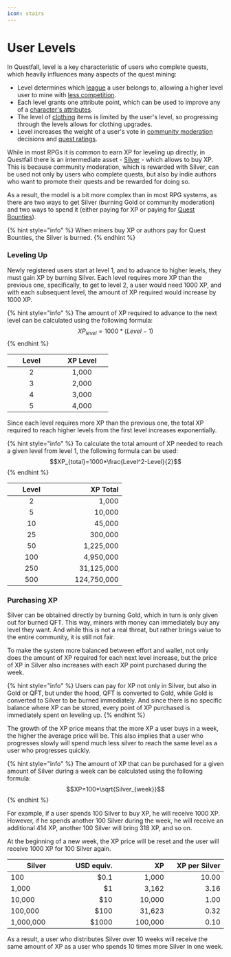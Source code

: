 ```yaml
---
icon: stairs
---
```


# User Levels

In Questfall, level is a key characteristic of users who complete quests, which heavily influences many aspects of the quest mining:

* Level determines which [league](leagues.md) a user belongs to, allowing a higher level user to mine with [less competition](broken-reference).&#x20;
* Each level grants one attribute point, which can be used to improve any of a [character's attributes](attributes.md).&#x20;
* The level of [clothing](items.md) items is limited by the user's level, so progressing through the levels allows for clothing upgrades.
* Level increases the weight of a user's vote in [community moderation](../community-moderation/) decisions and [quest ratings](../quest-creation-10/karma.md).

While in most RPGs it is common to earn XP for leveling up directly, in Questfall there is an intermediate asset - [Silver](../../assets/Silver-in-game.md) - which allows to buy XP. This is because community moderation, which is rewarded with Silver, can be used not only by users who complete quests, but also by indie authors who want to promote their quests and be rewarded for doing so.

As a result, the model is a bit more complex than in most RPG systems, as there are two ways to get Silver (burning Gold or community moderation) and two ways to spend it (either paying for XP or paying for [Quest Bounties](../quest-creation-10/quest-bounty.md)).

{% hint style="info" %}
When miners buy XP or authors pay for Quest Bounties, the Silver is burned.
{% endhint %}

### Leveling Up

Newly registered users start at level 1, and to advance to higher levels, they must gain XP by burning Silver. Each level requires more XP than the previous one, specifically, to get to level 2, a user would need 1000 XP, and with each subsequent level, the amount of XP required would increase by 1000 XP.

{% hint style="info" %}
The amount of XP required to advance to the next level can be calculated using the following formula:\
$$XP_{level}=1000*(Level-1)$$
{% endhint %}

<table><thead><tr><th width="97" align="center">Level</th><th width="106" align="center">XP Level</th></tr></thead><tbody><tr><td align="center">2</td><td align="center">1,000</td></tr><tr><td align="center">3</td><td align="center">2,000</td></tr><tr><td align="center">4</td><td align="center">3,000</td></tr><tr><td align="center">5</td><td align="center">4,000</td></tr></tbody></table>

Since each level requires more XP than the previous one, the total XP required to reach higher levels from the first level increases exponentially.

{% hint style="info" %}
To calculate the total amount of XP needed to reach a given level from level 1, the following formula can be used:\
$$XP_{total}=1000*\frac{Level^2-Level}{2}$$
{% endhint %}

<table><thead><tr><th width="97" align="center">Level</th><th width="138" align="right">XP Total</th></tr></thead><tbody><tr><td align="center">2</td><td align="right">1,000</td></tr><tr><td align="center">5</td><td align="right">10,000</td></tr><tr><td align="center">10</td><td align="right">45,000</td></tr><tr><td align="center">25</td><td align="right">300,000</td></tr><tr><td align="center">50</td><td align="right">1,225,000</td></tr><tr><td align="center">100</td><td align="right">4,950,000</td></tr><tr><td align="center">250</td><td align="right">31,125,000</td></tr><tr><td align="center">500</td><td align="right">124,750,000</td></tr></tbody></table>

### Purchasing XP

Silver can be obtained directly by burning Gold, which in turn is only given out for burned QFT. This way, miners with money can immediately buy any level they want. And while this is not a real threat, but rather brings value to the entire community, it is still not fair.

To make the system more balanced between effort and wallet, not only does the amount of XP required for each next level increase, but the price of XP in Silver also increases with each XP point purchased during the week.

{% hint style="info" %}
Users can pay for XP not only in Silver, but also in Gold or QFT, but under the hood, QFT is converted to Gold, while Gold is converted to Silver to be burned immediately. And since there is no specific balance where XP can be stored, every point of XP purchased is immediately spent on leveling up.
{% endhint %}

The growth of the XP price means that the more XP a user buys in a week, the higher the average price will be. This also implies that a user who progresses slowly will spend much less silver to reach the same level as a user who progresses quickly.

{% hint style="info" %}
The amount of XP that can be purchased for a given amount of Silver during a week can be calculated using the following formula:\
$$XP=100*\sqrt{Silver_{week}}$$
{% endhint %}

For example, if a user spends 100 Silver to buy XP, he will receive 1000 XP. However, if he spends another 100 Silver during the week, he will receive an additional 414 XP, another 100 Silver will bring 318 XP, and so on.&#x20;

At the beginning of a new week, the XP price will be reset and the user will receive 1000 XP for 100 Silver again.

<table><thead><tr><th width="133">Silver</th><th width="118" align="right">USD equiv.</th><th width="117" align="right">XP</th><th width="139" align="right">XP per Silver </th></tr></thead><tbody><tr><td>100</td><td align="right">$0.1</td><td align="right">1,000</td><td align="right">10.00</td></tr><tr><td>1,000</td><td align="right">$1</td><td align="right">3,162</td><td align="right">3.16</td></tr><tr><td>10,000</td><td align="right">$10</td><td align="right">10,000</td><td align="right">1.00</td></tr><tr><td>100,000</td><td align="right">$100</td><td align="right">31,623</td><td align="right">0.32</td></tr><tr><td>1,000,000</td><td align="right">$1000</td><td align="right">100,000</td><td align="right">0.10</td></tr></tbody></table>

As a result, a user who distributes Silver over 10 weeks will receive the same amount of XP as a user who spends 10 times more Silver in one week.
